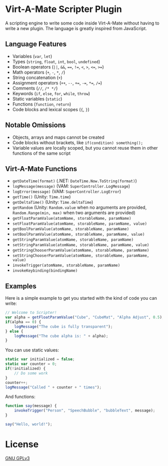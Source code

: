 # Virt-A-Mate Scripter Plugin

A scripting engine to write some code inside Virt-A-Mate without having to write a new plugin. The language is greatly inspired from JavaScript.

## Language Features

- Variables (`var`, `let`)
- Types (`string`, `float`, `int`, `bool`, `undefined`)
- Boolean operators (`||`, `&&`, `==`, `!=`, `<`, `>`, `<=`, `>=`)
- Math operators (`+`, `-`, `*`, `/`)
- String concatenation (`+`)
- Assignment operators (`++`, `--`, `+=`, `-=`, `*=`, `/=`)
- Comments (`//`, `/* */`)
- Keywords (`if`, `else`, `for`, `while`, `throw`)
- Static variables (`static`)
- Functions (`function`, `return`)
- Code blocks and lexical scopes (`{`, `}`)

## Notable Omissions

- Objects, arrays and maps cannot be created
- Code blocks without brackets, like `if(condition) something();`
- Variable values are locally scoped, but you cannot reuse them in other functions of the same script

## Virt-A-Mate Functions

- `getDateTime(format)` (.NET: `DateTime.Now.ToString(format)`)
- `logMessage(message)` (VAM: `SuperController.LogMessage`)
- `logError(message)` (VAM: `SuperController.LogError`)
- `getTime()` (Unity: `Time.time`)
- `getDeltaTime()` (Unity: `Time.deltaTime`)
- `getRandom` (Unity: `Random.value` when no arguments are provided, `Random.Range(min, max)` when two arguments are provided)
- `getFloatParamValue(atomName, storableName, paramName)`
- `setFloatParamValue(atomName, storableName, paramName, value)`
- `getBoolParamValue(atomName, storableName, paramName)`
- `setBoolParamValue(atomName, storableName, paramName, value)`
- `getStringParamValue(atomName, storableName, paramName)`
- `setStringParamValue(atomName, storableName, paramName, value)`
- `getStringChooserParamValue(atomName, storableName, paramName)`
- `setStringChooserParamValue(atomName, storableName, paramName, value)`
- `invokeTrigger(atomName, storableName, paramName)`
- `invokeKeybinding(bindingName)`

## Examples

Here is a simple example to get you started with the kind of code you can write:

```js
// Welcome to Scripter!
var alpha = getFloatParamValue("Cube", "CubeMat", "Alpha Adjust", 0.5);
if(alpha == 0) {
    logMessage("The cube is fully transparent");
} else {
    logMessage("The cube alpha is: " + alpha);
}
```

You can use static values:

```js
static var initialized = false;
static var counter = 0;
if(!initialized) {
    // Do some work
}
counter++;
logMessage("Called " + counter + " times");
```

And functions:

```js
function say(message) {
    invokeTrigger("Person", "SpeechBubble", "bubbleText", message);
}

say("Hello, world!");
```

# License

[GNU GPLv3](LICENSE.md)
